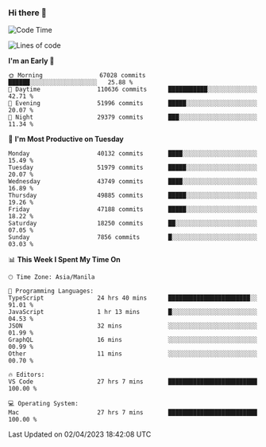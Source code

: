 ### Hi there 👋

<!--START_SECTION:waka-->
![Code Time](http://img.shields.io/badge/Code%20Time-3%2C800%20hrs%2017%20mins-blue)

![Lines of code](https://img.shields.io/badge/From%20Hello%20World%20I%27ve%20Written-101.8%20million%20lines%20of%20code-blue)

**I'm an Early 🐤** 

```text
🌞 Morning                67028 commits       ██████░░░░░░░░░░░░░░░░░░░   25.88 % 
🌆 Daytime                110636 commits      ███████████░░░░░░░░░░░░░░   42.71 % 
🌃 Evening                51996 commits       █████░░░░░░░░░░░░░░░░░░░░   20.07 % 
🌙 Night                  29379 commits       ███░░░░░░░░░░░░░░░░░░░░░░   11.34 % 
```
📅 **I'm Most Productive on Tuesday** 

```text
Monday                   40132 commits       ████░░░░░░░░░░░░░░░░░░░░░   15.49 % 
Tuesday                  51979 commits       █████░░░░░░░░░░░░░░░░░░░░   20.07 % 
Wednesday                43749 commits       ████░░░░░░░░░░░░░░░░░░░░░   16.89 % 
Thursday                 49885 commits       █████░░░░░░░░░░░░░░░░░░░░   19.26 % 
Friday                   47188 commits       █████░░░░░░░░░░░░░░░░░░░░   18.22 % 
Saturday                 18250 commits       ██░░░░░░░░░░░░░░░░░░░░░░░   07.05 % 
Sunday                   7856 commits        █░░░░░░░░░░░░░░░░░░░░░░░░   03.03 % 
```


📊 **This Week I Spent My Time On** 

```text
🕑︎ Time Zone: Asia/Manila

💬 Programming Languages: 
TypeScript               24 hrs 40 mins      ███████████████████████░░   91.01 % 
JavaScript               1 hr 13 mins        █░░░░░░░░░░░░░░░░░░░░░░░░   04.53 % 
JSON                     32 mins             ░░░░░░░░░░░░░░░░░░░░░░░░░   01.99 % 
GraphQL                  16 mins             ░░░░░░░░░░░░░░░░░░░░░░░░░   00.99 % 
Other                    11 mins             ░░░░░░░░░░░░░░░░░░░░░░░░░   00.70 % 

🔥 Editors: 
VS Code                  27 hrs 7 mins       █████████████████████████   100.00 % 

💻 Operating System: 
Mac                      27 hrs 7 mins       █████████████████████████   100.00 % 
```


 Last Updated on 02/04/2023 18:42:08 UTC
<!--END_SECTION:waka-->


<!--
**rad182/rad182** is a ✨ _special_ ✨ repository because its `README.md` (this file) appears on your GitHub profile.

Here are some ideas to get you started:

- 🔭 I’m currently working on ...
- 🌱 I’m currently learning ...
- 👯 I’m looking to collaborate on ...
- 🤔 I’m looking for help with ...
- 💬 Ask me about ...
- 📫 How to reach me: ...
- 😄 Pronouns: ...
- ⚡ Fun fact: ...
-->
